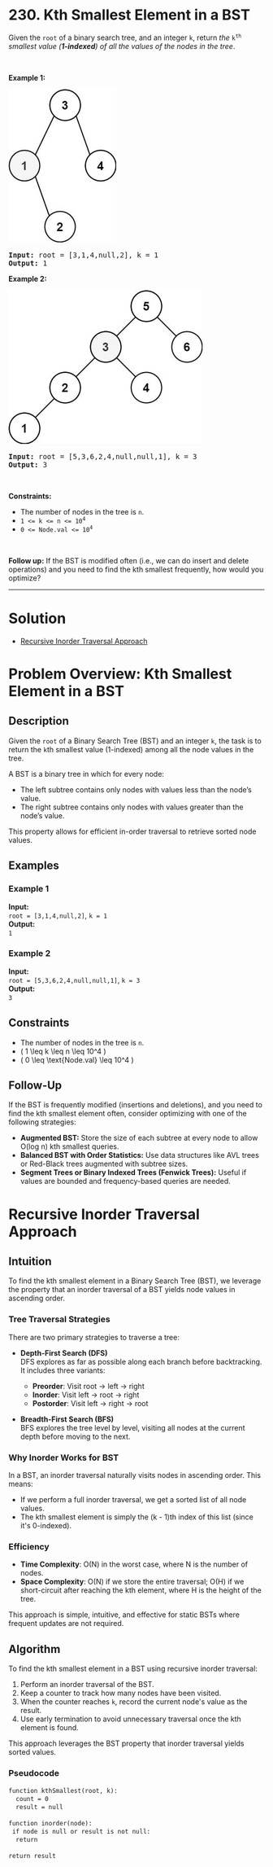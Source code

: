 # 230. Kth Smallest Element in a BST

<p>Given the <code>root</code> of a binary search tree, and an integer <code>k</code>, return <em>the</em> <code>k<sup>th</sup></code> <em>smallest value (<strong>1-indexed</strong>) of all the values of the nodes in the tree</em>.</p>

<p>&nbsp;</p>
<p><strong class="example">Example 1:</strong></p>
<img alt="" style="width: 212px; height: 301px;" src="img/230-1.jpg">
<pre><strong>Input:</strong> root = [3,1,4,null,2], k = 1
<strong>Output:</strong> 1
</pre>

<p><strong class="example">Example 2:</strong></p>
<img alt="" style="width: 382px; height: 302px;" src="img/230-2.jpg">
<pre><strong>Input:</strong> root = [5,3,6,2,4,null,null,1], k = 3
<strong>Output:</strong> 3
</pre>

<p>&nbsp;</p>
<p><strong>Constraints:</strong></p>

<ul>
  <li>The number of nodes in the tree is <code>n</code>.</li>
  <li><code>1 &lt;= k &lt;= n &lt;= 10<sup>4</sup></code></li>
  <li><code>0 &lt;= Node.val &lt;= 10<sup>4</sup></code></li>
</ul>

<p>&nbsp;</p>
<p><strong>Follow up:</strong> If the BST is modified often (i.e., we can do insert and delete operations) and you need to find the kth smallest frequently, how would you optimize?</p>

---

# Solution

- [Recursive Inorder Traversal Approach](#recursive-inorder-traversal-approach)

# Problem Overview: Kth Smallest Element in a BST

## Description

Given the `root` of a Binary Search Tree (BST) and an integer `k`, the task is to return the `k`th smallest value (1-indexed) among all the node values in the tree.

A BST is a binary tree in which for every node:
- The left subtree contains only nodes with values less than the node’s value.
- The right subtree contains only nodes with values greater than the node’s value.

This property allows for efficient in-order traversal to retrieve sorted node values.

## Examples

### Example 1

**Input:**  
`root = [3,1,4,null,2]`, `k = 1`  
**Output:**  
`1`  

### Example 2

**Input:**  
`root = [5,3,6,2,4,null,null,1]`, `k = 3`  
**Output:**  
`3`  

## Constraints

- The number of nodes in the tree is `n`.
- \( 1 \leq k \leq n \leq 10^4 \)
- \( 0 \leq \text{Node.val} \leq 10^4 \)

## Follow-Up

If the BST is frequently modified (insertions and deletions), and you need to find the kth smallest element often, consider optimizing with one of the following strategies:

- **Augmented BST:** Store the size of each subtree at every node to allow O(log n) kth smallest queries.
- **Balanced BST with Order Statistics:** Use data structures like AVL trees or Red-Black trees augmented with subtree sizes.
- **Segment Trees or Binary Indexed Trees (Fenwick Trees):** Useful if values are bounded and frequency-based queries are needed.

# Recursive Inorder Traversal Approach

## **Intuition**

To find the kth smallest element in a Binary Search Tree (BST), we leverage the property that an inorder traversal of a BST yields node values in ascending order.

### Tree Traversal Strategies

There are two primary strategies to traverse a tree:

- **Depth-First Search (DFS)**  
  DFS explores as far as possible along each branch before backtracking. It includes three variants:
  - **Preorder**: Visit root → left → right
  - **Inorder**: Visit left → root → right
  - **Postorder**: Visit left → right → root

- **Breadth-First Search (BFS)**  
  BFS explores the tree level by level, visiting all nodes at the current depth before moving to the next.

### Why Inorder Works for BST

In a BST, an inorder traversal naturally visits nodes in ascending order. This means:

- If we perform a full inorder traversal, we get a sorted list of all node values.
- The kth smallest element is simply the (k - 1)th index of this list (since it's 0-indexed).

### Efficiency

- **Time Complexity**: O(N) in the worst case, where N is the number of nodes.
- **Space Complexity**: O(N) if we store the entire traversal; O(H) if we short-circuit after reaching the kth element, where H is the height of the tree.

This approach is simple, intuitive, and effective for static BSTs where frequent updates are not required.

## **Algorithm**

To find the kth smallest element in a BST using recursive inorder traversal:

1. Perform an inorder traversal of the BST.
2. Keep a counter to track how many nodes have been visited.
3. When the counter reaches `k`, record the current node's value as the result.
4. Use early termination to avoid unnecessary traversal once the kth element is found.

This approach leverages the BST property that inorder traversal yields sorted values.

### **Pseudocode**

```plaintext
function kthSmallest(root, k): 
  count = 0
  result = null

function inorder(node):
 if node is null or result is not null:
  return

return result
```